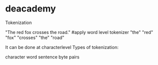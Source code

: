 # deacademy

Tokenization

"The red fox crosses the road."
#apply word level tokenizer
"the" "red" "fox" "crosses" "the" "road"

It can be done at characterlevel
Types of tokenization:

character
word
sentence
byte pairs



